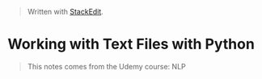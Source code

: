 > Written with [StackEdit](https://stackedit.io/).

# Working with Text Files with Python
> This notes comes from the Udemy course: NLP 
<!--stackedit_data:
eyJoaXN0b3J5IjpbLTEyOTg3NzQ0OTRdfQ==
-->